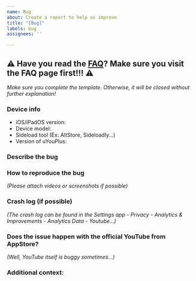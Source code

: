 ```yaml
---
name: Bug
about: Create a report to help us improve
title: "[Bug]"
labels: bug
assignees: ''

---
```


## ⚠️ Have you read the [FAQ](https://github.com/qnblackcat/uYouPlus/wiki/FAQ)? Make sure you visit the FAQ page first!!! ⚠️

_Make sure you complete the template. Otherwise, it will be closed without further explanation!_

### Device info
- iOS/iPadOS version: 
- Device model:
- Sideload tool (Ex: AltStore, Sideloadly...)
- Version of uYouPlus: 

### Describe the bug


### How to reproduce the bug
_(Please attach videos or screenshots if possible)_


### Crash log (if possible)
_(The crash log can be found in the  Settings app - Privacy - Analytics & Improvements - Analytics Data - Youtube...)_

### Does the issue happen with the official YouTube from AppStore?
_(Well, YouTube itself is buggy sometimes...)_

### Additional context: 

